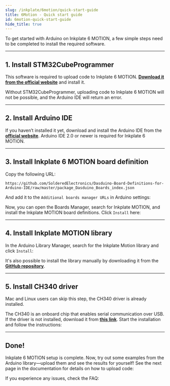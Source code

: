 ```yaml
---
slug: /inkplate/6motion/quick-start-guide
title: 6Motion - Quick start guide
id: 6motion-quick-start-guide
hide_title: true
---
```


<SectionTitle title="Quick start guide" backgroundImage="/img/arduino_bg.jpg" />

To get started with Arduino on Inkplate 6 MOTION, a few simple steps need to be completed to install the required software.

---

## 1. Install STM32CubeProgrammer

This software is required to upload code to Inkplate 6 MOTION. [**Download it from the official website**](https://www.st.com/en/development-tools/stm32cubeprog.html) and install it.

<WarningBox>Without STM32CubeProgrammer, uploading code to Inkplate 6 MOTION will not be possible, and the Arduino IDE will return an error.</WarningBox>

---

## 2. Install Arduino IDE

If you haven’t installed it yet, download and install the Arduino IDE from the **[official website](https://www.arduino.cc/en/software)**.
<WarningBox>Arduino IDE 2.0 or newer is required for Inkplate 6 MOTION.</WarningBox>

<CenteredImage src="/img/inkplate_6_motion/arduino_ide.png" alt="Install Arduino IDE" caption="Arduino IDE 2.0" width="600px" />

---

## 3. Install Inkplate 6 MOTION board definition

Copy the following URL:

```
https://github.com/SolderedElectronics/Dasduino-Board-Definitions-for-Arduino-IDE/raw/master/package_Dasduino_Boards_index.json
```

And add it to the `Additional boards manager URLs` in Arduino settings:

<CenteredImage src="/img/inkplate_6_motion/add_board_def.png" alt="Add Inkplate to Arduino boards Manager" caption="Adding the Inkplate boards link to Arduino IDE" width="600px" />

Now, you can open the Boards Manager, search for Inkplate MOTION, and install the Inkplate MOTION board definitions.
Click `Install` here:
<CenteredImage src="/img/inkplate_6_motion/motion_install_board.png" alt="Install Inkplate MOTION boards" caption="Adding Inkplate MOTION boards to Arduino IDE" width="400px" />

---

## 4. Install Inkplate MOTION library

In the Arduino Library Manager, search for the Inkplate Motion library and click `Install`:
<CenteredImage src="/img/inkplate_6_motion/motion_install_lib.png" alt="Install Inkplate MOTION library" caption="Installing Inkplate MOTION library" width="400px" />

<InfoBox>It's also possible to install the library manually by downloading it from the [**GitHub repository**](https://github.com/SolderedElectronics/Inkplate_Motion_Arduino_Library).</InfoBox>

---

## 5. Install CH340 driver

<InfoBox>Mac and Linux users can skip this step, the CH340 driver is already installed.</InfoBox>

The CH340 is an onboard chip that enables serial communication over USB. If the driver is not installed, download it from **[this link](https://soldered.com/productdata/2023/02/CH34x_Install_Windows_v3_4.zip)**. Start the installation and follow the instructions:
<CenteredImage src="/img/inkplate_6_motion/ch340.png" alt="Install CH340 Driver" caption="Installing the CH340 Driver on Windows" width="350px" />

---

## Done!

Inkplate 6 MOTION setup is complete. Now, try out some examples from the Arduino library—upload them and see the results for yourself! See the next page in the documentation for details on how to upload code:

<QuickLink 
  title="Uploading code"
  description="Detailed tutorial on how to upload code for Inkplate 6 MOTION"
  url="/inkplate/6motion/uploading-code" 
/>

If you experience any issues, check the FAQ:
<QuickLink 
  title="F.A.Q. and troubleshooting" 
  description="Solve the most common issues with using Inkplate 6 MOTION"
  url="/inkplate/6motion/faq-troubleshooting" 
/>


